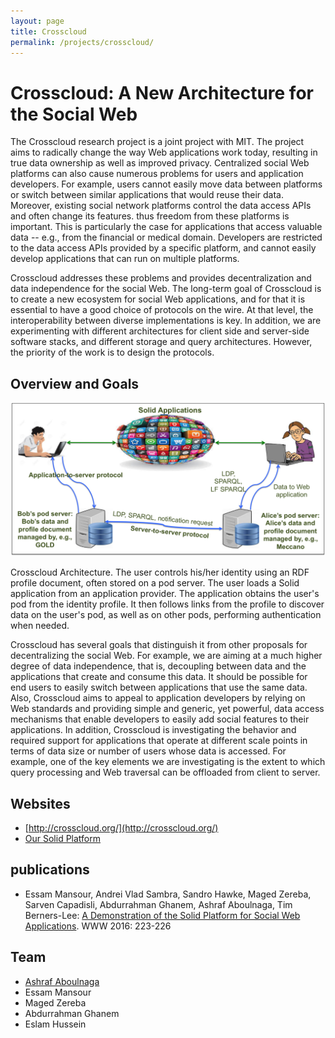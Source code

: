 ```yaml
---
layout: page
title: Crosscloud
permalink: /projects/crosscloud/
---
```


# Crosscloud: A New Architecture for the Social Web 

The Crosscloud research project is a joint project with MIT. The project aims to radically change the way Web applications work today, resulting in true data ownership as well as improved privacy.
Centralized social Web platforms can also cause numerous problems for users and application developers. For example, users cannot easily move data between platforms or switch between similar applications that would reuse their data. Moreover, existing social network platforms control the data access APIs and often change its features. thus freedom from these platforms is important. This is particularly the case for applications that access valuable data -- e.g., from the financial or medical domain. Developers are restricted to the data access APIs provided by a specific platform, and cannot easily develop applications that can run on multiple platforms.

Crosscloud addresses these problems and provides decentralization and data independence for the social Web. The long-term goal of Crosscloud is to create a new ecosystem for social Web applications, and for that it is essential to have a good choice of protocols on the wire. At that level, the interoperability between diverse implementations is key. In addition,  we are experimenting with different architectures for client side and server-side software stacks, and different storage and query architectures. However, the priority of the work is to design the protocols.



## Overview and Goals

![crosscloud](/projects/crosscloud/solid_arch.png)

Crosscloud Architecture. The user controls his/her identity using an RDF profile document, often stored on a pod server. The user loads a Solid application from an application provider. The application obtains the user's pod from the identity profile. It then follows links from the profile to discover data on the user's pod, as well as on other pods, performing authentication when needed.



Crosscloud has several goals that distinguish it from other proposals for decentralizing the social Web. For example, we are aiming at a much higher degree of data independence, that is, decoupling between data and the applications that create and consume this data.
It should be possible for end users to easily switch between applications that use the same data.
Also, Crosscloud aims to appeal to application developers by relying on Web standards and providing simple and generic, yet powerful, data access mechanisms that enable developers to easily add social features to their applications. In addition, Crosscloud is investigating the behavior and required support for applications that operate at different scale points in terms of data size or number of users whose data is accessed. For example, one of the key elements we are investigating is the extent to which query processing and Web traversal can be offloaded from client to server.

## Websites 
- [http://crosscloud.org/](http://crosscloud.org/)
- [Our Solid Platform](https://github.com/solid/solid/)


## publications
- Essam Mansour, Andrei Vlad Sambra, Sandro Hawke, Maged Zereba, Sarven Capadisli, Abdurrahman Ghanem, Ashraf Aboulnaga, Tim Berners-Lee: [A Demonstration of the Solid Platform for Social Web Applications](http://dl.acm.org/citation.cfm?doid=2872518.2890529). WWW 2016: 223-226

## Team
- [Ashraf Aboulnaga](/team/ashraf/) 
- Essam Mansour
- Maged Zereba
- Abdurrahman Ghanem 
- Eslam Hussein
